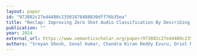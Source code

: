 ```yaml
---
layout: paper
id: "973882c27e44480c23501878488830dff76b35ea"
title: "Reclap: Improving Zero Shot Audio Classification By Describing Sounds"
publication: ""
year: 2024
external_url: https://www.semanticscholar.org/paper/973882c27e44480c23501878488830dff76b35ea
authors: "Sreyan Ghosh, Sonal Kumar, Chandra Kiran Reddy Evuru, Oriol Nieto, R. Duraiswami, Dinesh Manocha"
---
```

